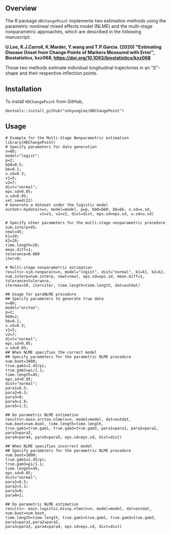 ## Overview
The R package `HDChangePoint` implements two estimation methods using the parametric nonlinear mixed effects model (NLME) and the multi-stage nonparametric approaches, which are described in the following manuscript: 
  
  **U.Lee, R.J.Carroll, K.Marder, Y.wang and T.P.Garcia. (2020) "Estimating Disease Onset from Change Points of Markers Measured with Error", Biostatistics, kxz068, https://doi.org/10.1093/biostatistics/kxz068**
  
  Those two methods estimate individual longitudinal trajectories in an "S"-shape and their respective inflection points.


## Installation 

To install `HDChangePoint` from GitHub,
```{r, eval=FALSE}
devtools::install_github("unkyunglee/HDChangePoint")
```

## Usage
```{r usage, eval=F, message=FALSE}
# Example for the Multi-Stage Nonparametric estimation
library(HDChangePoint)
# Specify parameters for data generation
n=80;
model="logist";
p=2;
bb0=0.5;
bb=0.1;
x.sd=0.3;
v1=5;
v2=7;
dist="normal";
eps.sd=0.05;
u.sd=0.05;
set.seed(22)
# Generate a dataset under the logistic model
outdat<-mydata(n=n, model=model, p=p, bb0=bb0, bb=bb, x.sd=x.sd, 
               v1=v1, v2=v2, dist=dist, eps.sd=eps.sd, u.sd=u.sd)
               
# Specify other parameters for the multi-stage nonparametric procedure
num.interp=45;
newl=45;
k1=20;
k2=20;
time.length=20;
mean.diff=1;
tolerance=0.009
iter=0;

# Multi-stage nonparametric estimation
results<-sim.nonpara(n=n, model="logist", dist="normal", k1=k1, k2=k2, num.interp=num.interp, newl=newl, eps.sd=eps.sd, mean.diff=1, tolerance=tolerance,
itermax=50, iter=iter, time.length=time.length, dat=outdat)

## Usage for paraNLME procedure
## Specify parameters to generate true data
n=80;
model="arctan";
p=2;
bb0=2;
bb=0.1;
x.sd=0.3;
v1=5;
v2=7;
dist="normal";
eps.sd=0.05;
u.sd=0.05;
## When NLME specifies the correct model
## Specify parameters for the parametric NLME procedure
num.boot=1000;
true.gam1=2.45/pi;
true.gam3=pi/1.1;
time.length=45;
eps.sd=0.05;
dist="normal";
para1=6.5;
para2=6.3;
para3=0;
para4=2.8;
para5=1.5;

## Do parametric NLME estimation
results<-main.arctan.nlme(n=n, model=model, dat=outdat, num.boot=num.boot, time.length=time.length,
true.gam1=true.gam1, true.gam3=true.gam3, para1=para1, para2=para2, para3=para3,
para4=para4, para5=para5, eps.sd=eps.sd, dist=dist)

## When NLME specifies incorrect model
## Specify parameters for the parametric NLME procedure
num.boot=1000;
true.gam1=2.45/pi;
true.gam3=pi/1.1;
time.length=45;
eps.sd=0.05;
dist="normal";
para1=6.5;
para2=5.3;
para3=0;
para4=1;

## Do parametric NLME estimation
results<- main.logistic.missp.nlme(n=n, model=model, dat=outdat, num.boot=num.boot,
time.length=time.length, true.gam1=true.gam1, true.gam3=true.gam3, para1=para1,para2=para2,
para3=para3, para4=para4, eps.sd=eps.sd, dist=dist)
```
